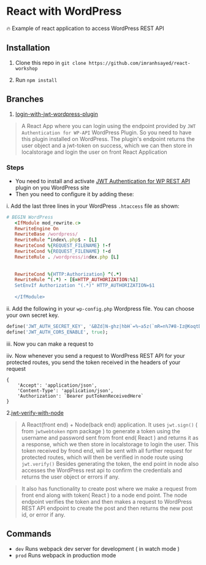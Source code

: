 # React with WordPress

:fire: Example of react application to access WordPress REST API

## Installation

1. Clone this repo in `git clone https://github.com/imranhsayed/react-workshop`

2. Run `npm install`


## Branches
1. [login-with-jwt-wordpress-plugin](https://github.com/imranhsayed/react-with-wordpress/tree/login-with-jwt-wordpress-plugin)

> A React App where you can login using the endpoint provided by `JWT Authentication for WP-API` WordPress Plugin.
So you need to have this plugin installed on WordPress. The plugin's endpoint returns the user object and a jwt-token on success,
which we can then store in localstorage and login the user on front React Application

### Steps
* You need to install and activate [JWT Authentication for WP REST API](https://wordpress.org/plugins/jwt-authentication-for-wp-rest-api/) plugin on you WordPress site
* Then you need to configure it by adding these:

i. Add the last three lines in your WordPress `.htaccess` file as shown:
```ruby
# BEGIN WordPress
   <IfModule mod_rewrite.c>
   RewriteEngine On
   RewriteBase /wordpress/
   RewriteRule ^index\.php$ - [L]
   RewriteCond %{REQUEST_FILENAME} !-f
   RewriteCond %{REQUEST_FILENAME} !-d
   RewriteRule . /wordpress/index.php [L]
   
   
   RewriteCond %{HTTP:Authorization} ^(.*)
   RewriteRule ^(.*) - [E=HTTP_AUTHORIZATION:%1]
   SetEnvIf Authorization "(.*)" HTTP_AUTHORIZATION=$1
   
   </IfModule>
```
ii. Add the following in your `wp-config.php` Wordpress file. You can choose your own secret key.

```ruby
define('JWT_AUTH_SECRET_KEY', '&BZd]N-ghz|hbH`=%~a5z(`mR=n%7#8-Iz@KoqtDhQ6(8h$og%-IbI#>N*T`s9Dg');
define('JWT_AUTH_CORS_ENABLE', true);
```

iii. Now you can make a request to 

iiv. Now whenever you send a request to WordPress REST API for your protected routes, you send the token received in the headers of
your request
```
{
	'Accept': 'application/json',
	'Content-Type': 'application/json',
	'Authorization': `Bearer putTokenReceivedHere`
}

```

2.[jwt-verify-with-node](https://github.com/imranhsayed/react-with-wordpress/tree/jwt-verify-with-node)  

> A React(front end) + Node(back end) application. It uses `jwt.sign()` ( from `jwtwebtoken` npm package ) to generate a token using the username and password
sent from front end( React ) and returns it as a response, which we then store in localstorage to login the user.
This token received by frond end, will be sent with all further request for protected routes, which will then be verified in node route
using `jwt.verify()`
Besides generating the token, the end point in node also accesses the WordPress rest api to confirm the credentials and returns the user object
or errors if any.

> It also has functionality to create post where we make a request from front end along with token( React ) to a node end point.
The node endpoint verifies the token and then makes a request to WordPress REST API endpoint to create the post and then returns the
new post id, or error if any.  

## Commands

- `dev` Runs webpack dev server for development ( in watch mode )
- `prod` Runs webpack in production mode

